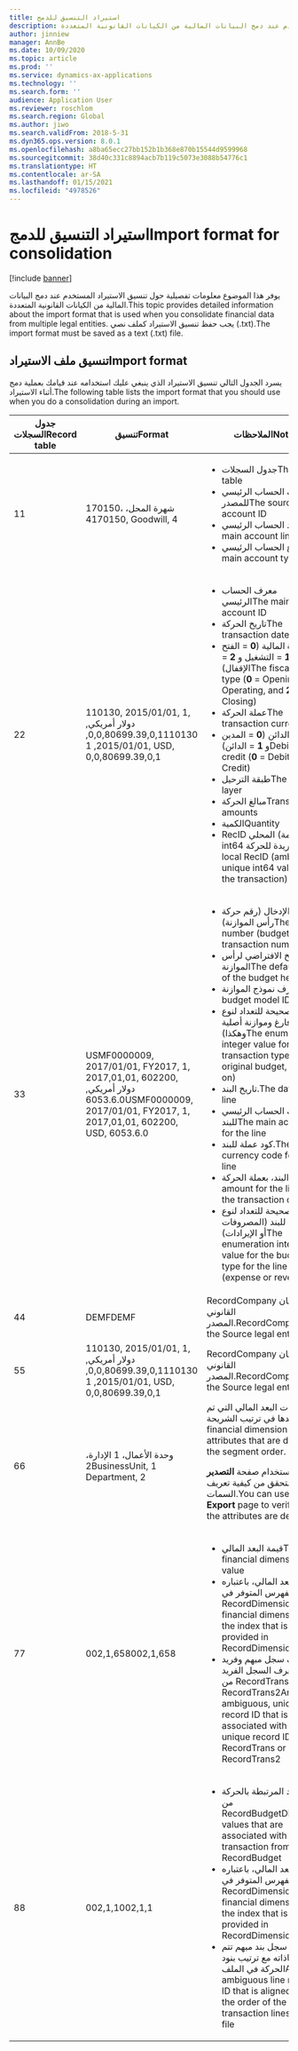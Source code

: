 ```yaml
---
title: استيراد التنسيق للدمج
description: يوفر هذا الموضوع معلومات تفصيلية حول تنسيق الاستيراد المستخدم عند دمج البيانات المالية من الكيانات القانونية المتعددة.
author: jinniew
manager: AnnBe
ms.date: 10/09/2020
ms.topic: article
ms.prod: ''
ms.service: dynamics-ax-applications
ms.technology: ''
ms.search.form: ''
audience: Application User
ms.reviewer: roschlom
ms.search.region: Global
ms.author: jiwo
ms.search.validFrom: 2018-5-31
ms.dyn365.ops.version: 8.0.1
ms.openlocfilehash: a8ba65ecc27bb152b1b368e870b15544d9599968
ms.sourcegitcommit: 38d40c331c8894acb7b119c5073e3088b54776c1
ms.translationtype: HT
ms.contentlocale: ar-SA
ms.lasthandoff: 01/15/2021
ms.locfileid: "4978526"
---
```

# <a name="import-format-for-consolidation"></a><span data-ttu-id="a9ad7-103">استيراد التنسيق للدمج</span><span class="sxs-lookup"><span data-stu-id="a9ad7-103">Import format for consolidation</span></span>

[!include [banner](../includes/banner.md)]

<span data-ttu-id="a9ad7-104">يوفر هذا الموضوع معلومات تفصيلية حول تنسيق الاستيراد المستخدم عند دمج البيانات المالية من الكيانات القانونية المتعددة.</span><span class="sxs-lookup"><span data-stu-id="a9ad7-104">This topic provides detailed information about the import format that is used when you consolidate financial data from multiple legal entities.</span></span> <span data-ttu-id="a9ad7-105">يجب حفظ تنسيق الاستيراد كملف نصي (.txt).</span><span class="sxs-lookup"><span data-stu-id="a9ad7-105">The import format must be saved as a text (.txt) file.</span></span>

## <a name="import-format"></a><span data-ttu-id="a9ad7-106">تنسيق ملف الاستيراد</span><span class="sxs-lookup"><span data-stu-id="a9ad7-106">Import format</span></span>

<span data-ttu-id="a9ad7-107">يسرد الجدول التالي تنسيق الاستيراد الذي ينبغي عليك استخدامه عند قيامك بعملية دمج أثناء الاستيراد.</span><span class="sxs-lookup"><span data-stu-id="a9ad7-107">The following table lists the import format that you should use when you do a consolidation during an import.</span></span>

| <span data-ttu-id="a9ad7-108">جدول السجلات</span><span class="sxs-lookup"><span data-stu-id="a9ad7-108">Record table</span></span> | <span data-ttu-id="a9ad7-109">تنسيق</span><span class="sxs-lookup"><span data-stu-id="a9ad7-109">Format</span></span> | <span data-ttu-id="a9ad7-110">الملاحظات</span><span class="sxs-lookup"><span data-stu-id="a9ad7-110">Notes</span></span> |
|--------------|---------|-------|
| <span data-ttu-id="a9ad7-111">1</span><span class="sxs-lookup"><span data-stu-id="a9ad7-111">1</span></span>            | <span data-ttu-id="a9ad7-112">170150، شهرة المحل، 4</span><span class="sxs-lookup"><span data-stu-id="a9ad7-112">170150, Goodwill, 4</span></span> | <ul><li><span data-ttu-id="a9ad7-113">جدول السجلات</span><span class="sxs-lookup"><span data-stu-id="a9ad7-113">The record table</span></span></li><li><span data-ttu-id="a9ad7-114">معرف الحساب الرئيسي للمصدر</span><span class="sxs-lookup"><span data-stu-id="a9ad7-114">The source main account ID</span></span></li><li><span data-ttu-id="a9ad7-115">بند الحساب الرئيسي</span><span class="sxs-lookup"><span data-stu-id="a9ad7-115">The main account line</span></span></li><li><span data-ttu-id="a9ad7-116">أنواع الحساب الرئيسي</span><span class="sxs-lookup"><span data-stu-id="a9ad7-116">The main account type</span></span></li></ul> |
| <span data-ttu-id="a9ad7-117">2</span><span class="sxs-lookup"><span data-stu-id="a9ad7-117">2</span></span>            | <span data-ttu-id="a9ad7-118">110130, 2015/01/01, 1, دولار أمريكي, 0,0,80699.39,0,1</span><span class="sxs-lookup"><span data-stu-id="a9ad7-118">110130, 2015/01/01, 1, USD, 0,0,80699.39,0,1</span></span> | <ul><li><span data-ttu-id="a9ad7-119">معرف الحساب الرئيسي</span><span class="sxs-lookup"><span data-stu-id="a9ad7-119">The main account ID</span></span></li><li><span data-ttu-id="a9ad7-120">تاريخ الحركة</span><span class="sxs-lookup"><span data-stu-id="a9ad7-120">The transaction date</span></span></li><li><span data-ttu-id="a9ad7-121">نوع الفترة المالية (**0** = الفتح و **1** = التشغيل و **2** = الإقفال)</span><span class="sxs-lookup"><span data-stu-id="a9ad7-121">The fiscal period type (**0** = Opening, **1** = Operating, and **2** = Closing)</span></span></li><li><span data-ttu-id="a9ad7-122">عملة الحركة</span><span class="sxs-lookup"><span data-stu-id="a9ad7-122">The transaction currency</span></span></li><li><span data-ttu-id="a9ad7-123">المدين أو الدائن (**0** = المدين و **1** = الدائن)</span><span class="sxs-lookup"><span data-stu-id="a9ad7-123">Debit or credit (**0** = Debit and **1** = Credit)</span></span></li><li><span data-ttu-id="a9ad7-124">طبقة الترحيل</span><span class="sxs-lookup"><span data-stu-id="a9ad7-124">The posting layer</span></span></li><li><span data-ttu-id="a9ad7-125">مبالغ الحركة</span><span class="sxs-lookup"><span data-stu-id="a9ad7-125">Transaction amounts</span></span></li><li><span data-ttu-id="a9ad7-126">الكمية</span><span class="sxs-lookup"><span data-stu-id="a9ad7-126">Quantity</span></span></li><li><span data-ttu-id="a9ad7-127">RecID المحلي (مبهم، قيمة int64 الفريدة للحركة)</span><span class="sxs-lookup"><span data-stu-id="a9ad7-127">The local RecID (ambiguous, unique int64 value for the transaction)</span></span></li></ul> |
| <span data-ttu-id="a9ad7-128">3</span><span class="sxs-lookup"><span data-stu-id="a9ad7-128">3</span></span>            | <span data-ttu-id="a9ad7-129">USMF0000009, 2017/01/01, FY2017, 1, 2017,01,01, 602200, دولار أمريكي, 6053.6.0</span><span class="sxs-lookup"><span data-stu-id="a9ad7-129">USMF0000009, 2017/01/01, FY2017, 1, 2017,01,01, 602200, USD, 6053.6.0</span></span> | <ul><li><span data-ttu-id="a9ad7-130">رقم الإدخال (رقم حركة رأس الموازنة)</span><span class="sxs-lookup"><span data-stu-id="a9ad7-130">The entry number (budget header transaction number)</span></span></li><li><span data-ttu-id="a9ad7-131">التاريخ الافتراضي لرأس الموازنة</span><span class="sxs-lookup"><span data-stu-id="a9ad7-131">The default date of the budget header</span></span></li><li><span data-ttu-id="a9ad7-132">معرف نموذج الموازنة</span><span class="sxs-lookup"><span data-stu-id="a9ad7-132">The budget model ID</span></span></li><li><span data-ttu-id="a9ad7-133">القيمة الصحيحة للتعداد لنوع الحركة (فارغ وموازنة أصلية وهكذا)</span><span class="sxs-lookup"><span data-stu-id="a9ad7-133">The enumeration integer value for the transaction type (blank, original budget, and so on)</span></span></li><li><span data-ttu-id="a9ad7-134">تاريخ البند.</span><span class="sxs-lookup"><span data-stu-id="a9ad7-134">The date of the line</span></span></li><li><span data-ttu-id="a9ad7-135">معرف الحساب الرئيسي للبند</span><span class="sxs-lookup"><span data-stu-id="a9ad7-135">The main account ID for the line</span></span></li><li><span data-ttu-id="a9ad7-136">كود عملة للبند.</span><span class="sxs-lookup"><span data-stu-id="a9ad7-136">The currency code for the line</span></span></li><li><span data-ttu-id="a9ad7-137">مبلغ البند، بعملة الحركة</span><span class="sxs-lookup"><span data-stu-id="a9ad7-137">The amount for the line, in the transaction currency</span></span></li><li><span data-ttu-id="a9ad7-138">القيمة الصحيحة للتعداد لنوع الموازنة للبند (المصروفات أو الإيرادات)</span><span class="sxs-lookup"><span data-stu-id="a9ad7-138">The enumeration integer value for the budget type for the line (expense or revenue)</span></span></li></ul> |
| <span data-ttu-id="a9ad7-139">4</span><span class="sxs-lookup"><span data-stu-id="a9ad7-139">4</span></span>            | <span data-ttu-id="a9ad7-140">DEMF</span><span class="sxs-lookup"><span data-stu-id="a9ad7-140">DEMF</span></span> | <span data-ttu-id="a9ad7-141">RecordCompany هو الكيان القانوني المصدر.</span><span class="sxs-lookup"><span data-stu-id="a9ad7-141">RecordCompany is the Source legal entity.</span></span> |
| <span data-ttu-id="a9ad7-142">5</span><span class="sxs-lookup"><span data-stu-id="a9ad7-142">5</span></span>            | <span data-ttu-id="a9ad7-143">110130, 2015/01/01, 1, دولار أمريكي, 0,0,80699.39,0,1</span><span class="sxs-lookup"><span data-stu-id="a9ad7-143">110130, 2015/01/01, 1, USD, 0,0,80699.39,0,1</span></span> | <span data-ttu-id="a9ad7-144">RecordCompany هو الكيان القانوني المصدر.</span><span class="sxs-lookup"><span data-stu-id="a9ad7-144">RecordCompany is the Source legal entity.</span></span> |
| <span data-ttu-id="a9ad7-145">6</span><span class="sxs-lookup"><span data-stu-id="a9ad7-145">6</span></span>            | <span data-ttu-id="a9ad7-146">وحدة الأعمال، 1 الإدارة، 2</span><span class="sxs-lookup"><span data-stu-id="a9ad7-146">BusinessUnit, 1 Department, 2</span></span> | <span data-ttu-id="a9ad7-147">سمات البعد المالي التي تم تحديدها في ترتيب الشريحة.</span><span class="sxs-lookup"><span data-stu-id="a9ad7-147">The financial dimension attributes that are defined in the segment order.</span></span><p><span data-ttu-id="a9ad7-148">يمكنك استخدام صفحة **التصدير** للتحقق من كيفية تعريف السمات.</span><span class="sxs-lookup"><span data-stu-id="a9ad7-148">You can use the **Export** page to verify how the attributes are defined.</span></span></p> |
| <span data-ttu-id="a9ad7-149">7</span><span class="sxs-lookup"><span data-stu-id="a9ad7-149">7</span></span>            | <span data-ttu-id="a9ad7-150">002,1,658</span><span class="sxs-lookup"><span data-stu-id="a9ad7-150">002,1,658</span></span> | <ul><li><span data-ttu-id="a9ad7-151">قيمة البعد المالي</span><span class="sxs-lookup"><span data-stu-id="a9ad7-151">The financial dimension value</span></span></li><li><span data-ttu-id="a9ad7-152">البعد المالي، باعتباره الفهرس المتوفر في RecordDimensions</span><span class="sxs-lookup"><span data-stu-id="a9ad7-152">The financial dimension, as the index that is provided in RecordDimensions</span></span></li><li><span data-ttu-id="a9ad7-153">معرف سجل مبهم وفريد مرتبط بمعرف السجل الفريد من RecordTrans أو RecordTrans2</span><span class="sxs-lookup"><span data-stu-id="a9ad7-153">An ambiguous, unique record ID that is associated with the unique record ID from RecordTrans or RecordTrans2</span></span></li></ul> |
| <span data-ttu-id="a9ad7-154">8</span><span class="sxs-lookup"><span data-stu-id="a9ad7-154">8</span></span>            | <span data-ttu-id="a9ad7-155">002,1,1</span><span class="sxs-lookup"><span data-stu-id="a9ad7-155">002,1,1</span></span> | <ul><li><span data-ttu-id="a9ad7-156">قيم الأبعاد المرتبطة بالحركة من RecordBudget</span><span class="sxs-lookup"><span data-stu-id="a9ad7-156">Dimension values that are associated with the transaction from RecordBudget</span></span></li><li><span data-ttu-id="a9ad7-157">البعد المالي، باعتباره الفهرس المتوفر في RecordDimensions</span><span class="sxs-lookup"><span data-stu-id="a9ad7-157">The financial dimension, as the index that is provided in RecordDimensions</span></span></li><li><span data-ttu-id="a9ad7-158">معرف سجل بند مبهم تتم محاذاته مع ترتيب بنود الحركة في الملف</span><span class="sxs-lookup"><span data-stu-id="a9ad7-158">An ambiguous line record ID that is aligned with the order of the transaction lines in the file</span></span></li></ul> |
